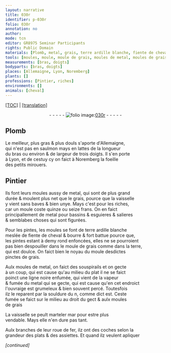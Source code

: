 ```yaml
---
layout: narrative
title: 030r
identifier: p-030r
folio: 030r
annotation: no
author:
mode: tcn
editor: GR8975 Seminar Participants
rights: Public Domain
materials: [Plomb, metal, grais, terre ardille blanche, fiente de cheval, bourre, terre, souldure, fer]
tools: [moules, moule, moule de grais, moules de metal, moules de grais, roue de fer]
measurements: [bras, doigts]
bodyparts: [bras, doigts]
places: [Allemaigne, Lyon, Noremberg]
plants: []
professions: [Pintier, riches]
environments: []
animals: [cheval]
---
```


 <p><a href="{{ site.baseurl }}/normalized/">[TOC]</a> | <a href="{{ site.baseurl }}/texts/p-030r_tl/" target="_blank">[translation]</a></p><div class="folio" align="center">- - - - - <a href="http://gallica.bnf.fr/ark:/12148/btv1b10500001g/f65.image" target="_blank"><img src="https://cu-mkp.github.io/2017-workshop-edition/assets/photo-icon.png" alt="folio image: " style="display:inline-block; margin-bottom:-3px;"/>030r</a> - - - - - </div>  
  

## <span class="m">Plomb</span>

 
Le meilleur, plus gras & plus douls s'aporte d'<span class="pl">Allemaigne</span>,<br/> qui n'est pas en saulmon mays en lattes de la longueur<br/> du <span class="ms"><span class="bp">bras</span></span> ou environ & de largeur de trois <span class="ms"><span class="bp">doigts</span></span>. Il s'en porte<br/> à <span class="pl">Lyon</span>, et de cestuy cy on faict à <span class="pl">Noremberg</span> la foeille<br/> des petits mirouers.
 
 
  

## <span class="pro">Pintier</span>

 
Ils font leurs <span class="tl">moules</span> aussy de <span class="m">metal</span>, qui sont de plus grand<br/> durée & moulent plus net que le <span class="m">grais</span>, pource que la vaisselle<br/> y vient sans baves & bien unye. Mays c'est pour les <span class="pro">riches</span>,<br/> car un <span class="tl">moule</span> coste quinze ou seize <span class="cn">frans</span>. On en faict<br/> principallem<span class="exp">ent</span> de <span class="m">metal</span> pour bassins & esguieres & salieres<br/> & semblabes choses qui sont figurées.
 
Pour les pintes, les <span class="tl">moules</span> se font de <span class="m">terre ardille blanche</span><br/> meslée de <span class="m">fiente de <span class="al">cheval</span></span> & <span class="m">bourre</span> & fort battue pource que,<br/> les pintes estant à demy rond enfoncées, elles ne se pourroient<br/> pas bien despouiller dans le <span class="tl">moule de <span class="m">grais</span></span> co<span class="exp">mm</span>e dans la <span class="m">terre</span>,<br/> qui est doulce. On faict bien le noyau du <span class="tl">moule</span> desdictes<br/> pinctes de <span class="m">grais</span>.
 
Aulx <span class="tl">moules de <span class="m">metal</span></span>, on faict des souspirails et on gecte<br/> à un coup, qui est cause qu'au milieu du plat il ne se faict<br/> poinct une ligne noire enfumée, qui vient de la vapeur<br/> & fumée du <span class="m">metal</span> qui se gecte, qui est cause qu'en cet endroict<br/> l'ouvraige est grumeleux & bien souvent percé. Toutesfois<br/> ilz le reparent par la <span class="m">souldure</span> <span class="del">du n</span>, co<span class="exp">mm</span>e dict est. Ceste<br/> fumée se faict sur le milieu au droit du gect & aulx <span class="tl">moules<br/> de <span class="m">grais</span></span>
 
La vaisselle se peult marteler <span class="del">mar</span> pour estre plus<br/> vendable. Mays elle n'en dure pas tant.
 
Aulx branches de leur <span class="tl">roue de <span class="m">fer</span></span>, ilz ont des coches selon la<br/> grandeur des plats & des assiettes. Et quand ilz veulent apliquer
 
*[continued]*
 
 